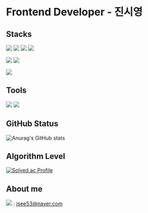 # Frontend Developer - 진시영

## Stacks
<img src="https://img.shields.io/badge/React-61DAFB?style=flat-square&logo=React&logoColor=white"/><!-- react -->
<img src="https://img.shields.io/badge/JavaScript-F7DF1E?style=flat-square&logo=JavaScript&logoColor=white"/><!-- javascript -->
<img src="https://img.shields.io/badge/HTML-E34F26?style=flat-square&logo=HTML&logoColor=white"/><!-- html -->
<img src="https://img.shields.io/badge/CSS-1572B6?style=flat-square&logo=CSS&logoColor=white"/><!-- css -->

<img src="https://img.shields.io/badge/Django-092E20?style=flat-square&logo=Django&logoColor=white"/><!-- django -->
<img src="https://img.shields.io/badge/Python-3766AB?style=flat-square&logo=Python&logoColor=white"/><!-- python -->

<img src="https://img.shields.io/badge/MYSQL-4479A1?style=flat-square&logo=MYSQL&logoColor=white"/><!-- mysql -->

## Tools

<img src="https://img.shields.io/badge/VisualStudioCode-007ACC?style=flat-square&logo=VisualStudioCode&logoColor=white"/><!-- visualstudiocode -->
<img src="https://img.shields.io/badge/GitHub-181717?style=flat-square&logo=GitHub&logoColor=white"/><!-- github -->

## GitHub Status

![Anurag's GitHub stats](https://github-readme-stats.vercel.app/api?username=jsee53&show_icons=true&theme=radical)

## Algorithm Level

[![Solved.ac Profile](http://mazassumnida.wtf/api/v2/generate_badge?boj=jsee53)](https://solved.ac/jsee53/)

## About me

<img src="https://img.shields.io/badge/Naver-03C75A?style=flat-square&logo=Naver&logoColor=white"/><!-- naver --> : jsee53@naver.com

